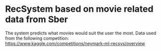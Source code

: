 # RecSystem based on movie related data from Sber

The system predicts what movies would suit the user the most.
Data used from the following competition: https://www.kaggle.com/competitions/neymark-ml-recsys/overview
